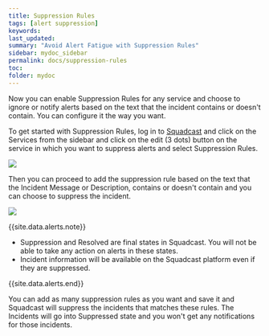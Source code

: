 ```yaml
---
title: Suppression Rules
tags: [alert suppression]
keywords:
last_updated:
summary: "Avoid Alert Fatigue with Suppression Rules"
sidebar: mydoc_sidebar
permalink: docs/suppression-rules
toc:
folder: mydoc
---
```


Now you can enable Suppression Rules for any service and choose to ignore or notify alerts based on the text that the incident contains or doesn't contain. You can configure it the way you want.

To get started with Suppression Rules, log in to [Squadcast](https://app.squadcast.com) and click on the Services from the sidebar and click on the edit (3 dots) button on the service in which you want to suppress alerts and select Suppression Rules.

![](images/suppression_1.png)

Then you can proceed to add the suppression rule based on the text that the Incident Message or Description, contains or doesn't contain and you can choose to suppress the incident.

![](images/suppression_2.png)

{{site.data.alerts.note}}
<p><ul><li>Suppression and Resolved are final states in Squadcast. You will not be able to take any action on alerts in these states. </li><li>Incident information will be available on the Squadcast platform even if they are suppressed.</li></ul></p>
{{site.data.alerts.end}}

You can add as many suppression rules as you want and save it and Squadcast will suppress the incidents that matches these rules. The Incidents will go into Suppressed state and you won't get any notifications for those incidents.